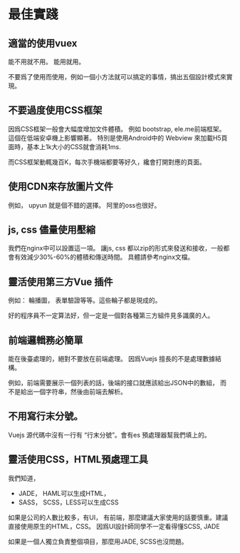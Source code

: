 # 最佳實踐

## 適當的使用vuex

能不用就不用。 能用就用。 

不要爲了使用而使用，例如一個小方法就可以搞定的事情，搞出五個設計模式來實現。

## 不要過度使用CSS框架

因爲CSS框架一般會大幅度增加文件體積。 例如 bootstrap, ele.me前端框架。 這個在低端安卓機上影響顯著。 特別是使用Android中的 Webview 來加載H5頁面時，基本上1k大小的CSS就會消耗1ms. 

而CSS框架動輒幾百K，每次手機端都要等好久，纔會打開對應的頁面。

## 使用CDN來存放圖片文件

例如， upyun 就是個不錯的選擇。 阿里的oss也很好。

## js, css 儘量使用壓縮

我們在nginx中可以設置這一項。 讓js, css 都以zip的形式來發送和接收，一般都會有效減少30%-60%的體積和傳送時間。 具體請參考nginx文檔。

## 靈活使用第三方Vue 插件

例如： 輪播圖， 表單驗證等等。這些輪子都是現成的。 

好的程序員不一定算法好，但一定是一個對各種第三方組件見多識廣的人。

## 前端邏輯務必簡單

能在後臺處理的，絕對不要放在前端處理。 因爲Vuejs 擅長的不是處理數據結構。 

例如，前端需要展示一個列表的話，後端的接口就應該給出JSON中的數組， 而不是給出一個字符串，然後由前端去解析。

## 不用寫行末分號。

Vuejs 源代碼中沒有一行有 “行末分號”。會有es 預處理器幫我們填上的。

## 靈活使用CSS，HTML預處理工具

我們知道，

- JADE， HAML可以生成HTML，
- SASS， SCSS，LESS可以生成CSS

如果是公司的人數比較多，有UI， 有前端，那麼建議大家使用的話要慎重。建議直接使用原生的HTML，CSS。 因爲UI設計師同學不一定看得懂SCSS, JADE

如果是一個人獨立負責整個項目，那麼用JADE, SCSS也沒問題。



